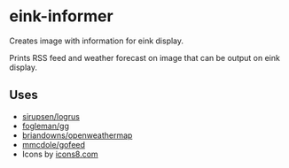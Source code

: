 # eink-informer

Creates image with information for eink display.

Prints RSS feed and weather forecast on image that can be output on eink display. 

## Uses

* [sirupsen/logrus](https://github.com/sirupsen/logrus)
* [fogleman/gg](https://github.com/fogleman/gg)
* [briandowns/openweathermap](https://github.com/briandowns/openweathermap)
* [mmcdole/gofeed](https://github.com/mmcdole/gofeed)
* Icons by [icons8.com](https://icons8.com)
